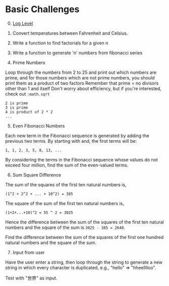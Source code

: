 # Basic Challenges

0. [Log Level](https://github.com/AgarwalConsulting/Elixir_Training/tree/master/exercises/exercism/log-level)

1. Convert temperatures between Fahrenheit and Celsius.

2. Write a function to find factorials for a given n

3. Write a function to generate 'n' numbers from fibonacci series

4. Prime Numbers

Loop through the numbers from 2 to 25 and print out which numbers are prime, and for those numbers which are not prime numbers, you should print them as a product of two factors
Remember that prime = no divisors other than 1 and itself
Don't worry about efficiency, but if you're interested, check out `:math.sqrt`

```
2 is prime
3 is prime
4 is product of 2 * 2
...
```

5. Even Fibonacci Numbers

Each new term in the Fibonacci sequence is generated by adding the previous two terms. By starting with and, the first terms will be:

```
1, 1, 2, 3, 5, 8, 13, ...
```

By considering the terms in the Fibonacci sequence whose values do not exceed four million, find the sum of the even-valued terms.

6. Sum Square Difference

The sum of the squares of the first ten natural numbers is,

```
(1^2 + 2^2 + ... + 10^2) = 385
```

The square of the sum of the first ten natural numbers is,

```
(1+2+...+10)^2 = 55 ^ 2 = 3025
```

Hence the difference between the sum of the squares of the first ten natural numbers and the square of the sum is
`3025 - 385 = 2640`.

Find the difference between the sum of the squares of the first one hundred natural numbers and the square of the sum.

7. Input from user

Have the user enter a string, then loop through the string to generate a new string in which every character is duplicated, e.g., "hello" => "hheelllloo".

Test with "世界" as input.
